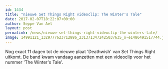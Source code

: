 ```yaml
---
id: 1434
title: "nieuwe Set Things Right videoclip: The Winter's Tale"
date: 2017-02-07T18:22:07+00:00
author: Seppe Van Ael
layout: post
permalink: /news/nieuwe-set-things-right-videoclip-the-winters-tale/
image: 14991121_1329777623712886_2313713472425037635_o-e1486491517744.jpg
---
```

Nog exact 11 dagen tot de nieuwe plaat 'Deathwish' van Set Things Right uitkomt. De band kwam vandaag aanzetten met een videoclip voor het nummer 'The Winter's Tale'.

&nbsp;